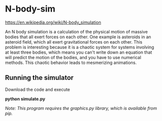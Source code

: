 # N-body-sim
https://en.wikipedia.org/wiki/N-body_simulation

An N body simulation is a calculation of the physical motion of massive bodies that all exert forces on each other. One example is asteroids in an asteroid field, which all exert gravitational forces on each other. This problem is interesting because it is a chaotic system for systems involving at least three bodies, which means you can't write down an equation that will predict the motion of the bodies, and you have to use numerical methods. This chaotic behavior leads to mesmerizing animations.

## Running the simulator

Download the code and execute

**python simulate.py**

_Note: This program requires the graphics.py library, which is available from pip._
